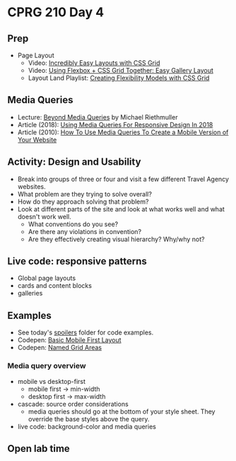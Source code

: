 # CPRG 210 Day 4
## Prep
- Page Layout
  - Video: [Incredibly Easy Layouts with CSS Grid](https://youtu.be/tFKrK4eAiUQ)
  - Video: [Using Flexbox + CSS Grid Together: Easy Gallery Layout](https://youtu.be/dQHtT47eH0M)
  - Layout Land Playlist: [Creating Flexibility Models with CSS Grid](https://www.youtube.com/playlist?list=PLbSquHt1VCf3rmXD2BymC_ZOGDEIu0OWP)

## Media Queries
- Lecture: [Beyond Media Queries](https://vimeo.com/235428198) by Michael Riethmuller 
- Article (2018): [Using Media Queries For Responsive Design In 2018](https://www.smashingmagazine.com/2018/02/media-queries-responsive-design-2018/)
- Article (2010): [How To Use Media Queries To Create a Mobile Version of Your Website](https://www.smashingmagazine.com/2010/07/how-to-use-css3-media-queries-to-create-a-mobile-version-of-your-website/)

## Activity: Design and Usability
- Break into groups of three or four and visit a few different Travel Agency websites.
- What problem are they trying to solve overall?
- How do they approach solving that problem?
- Look at different parts of the site and look at
what works well and what doesn't work well.
    - What conventions do you see?
    - Are there any violations in convention?
    - Are they effectively creating visual hierarchy? Why/why not?

## Live code: responsive patterns
- Global page layouts
- cards and content blocks
- galleries

## Examples
- See today's [spoilers](spoilers) folder for code examples.
- Codepen: [Basic Mobile First Layout](https://codepen.io/acidtone/pen/KKPrdeY)
- Codepen: [Named Grid Areas](https://codepen.io/acidtone/pen/wvwYjJw)

### Media query overview
- mobile vs desktop-first
  - mobile first -> min-width
  - desktop first -> max-width
- cascade: source order considerations
  - media queries should go at the bottom of your style sheet. They override the base styles above the query.
- live code: background-color and media queries

## Open lab time
